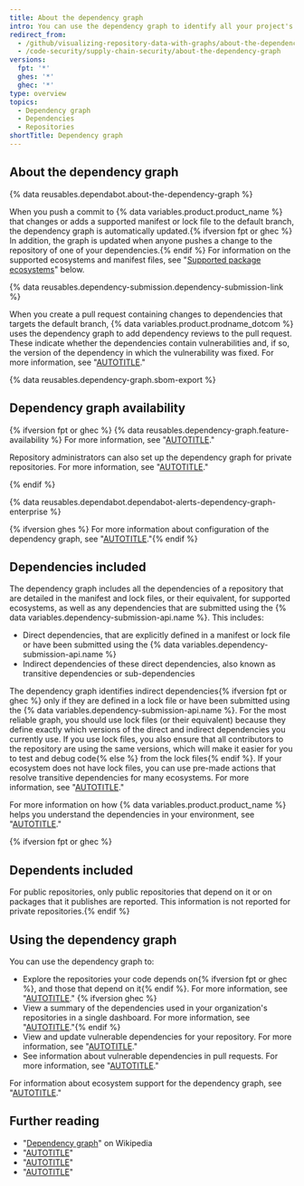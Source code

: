 ```yaml
---
title: About the dependency graph
intro: You can use the dependency graph to identify all your project's dependencies. The dependency graph supports a range of popular package ecosystems.
redirect_from:
  - /github/visualizing-repository-data-with-graphs/about-the-dependency-graph
  - /code-security/supply-chain-security/about-the-dependency-graph
versions:
  fpt: '*'
  ghes: '*'
  ghec: '*'
type: overview
topics:
  - Dependency graph
  - Dependencies
  - Repositories
shortTitle: Dependency graph
---
```

<!--Marketing-LINK: From /features/security and /features/security/software-supply-chain pages "How GitHub's dependency graph is generated".-->

## About the dependency graph

{% data reusables.dependabot.about-the-dependency-graph %}

When you push a commit to {% data variables.product.product_name %} that changes or adds a supported manifest or lock file to the default branch, the dependency graph is automatically updated.{% ifversion fpt or ghec %} In addition, the graph is updated when anyone pushes a change to the repository of one of your dependencies.{% endif %} For information on the supported ecosystems and manifest files, see "[Supported package ecosystems](#supported-package-ecosystems)" below.

{% data reusables.dependency-submission.dependency-submission-link %}

When you create a pull request containing changes to dependencies that targets the default branch, {% data variables.product.prodname_dotcom %} uses the dependency graph to add dependency reviews to the pull request. These indicate whether the dependencies contain vulnerabilities and, if so, the version of the dependency in which the vulnerability was fixed. For more information, see "[AUTOTITLE](/code-security/supply-chain-security/understanding-your-software-supply-chain/about-dependency-review)."

{% data reusables.dependency-graph.sbom-export %}

## Dependency graph availability

{% ifversion fpt or ghec %}
{% data reusables.dependency-graph.feature-availability %} For more information, see "[AUTOTITLE](/repositories/managing-your-repositorys-settings-and-features/enabling-features-for-your-repository/managing-security-and-analysis-settings-for-your-repository)."

Repository administrators can also set up the dependency graph for private repositories. For more information, see "[AUTOTITLE](/code-security/supply-chain-security/understanding-your-software-supply-chain/configuring-the-dependency-graph)."

{% endif %}

{% data reusables.dependabot.dependabot-alerts-dependency-graph-enterprise %}

{% ifversion ghes %}
For more information about configuration of the dependency graph, see "[AUTOTITLE](/code-security/supply-chain-security/understanding-your-software-supply-chain/configuring-the-dependency-graph)."{% endif %}

## Dependencies included

The dependency graph includes all the dependencies of a repository that are detailed in the manifest and lock files, or their equivalent, for supported ecosystems, as well as any dependencies that are submitted using the {% data variables.dependency-submission-api.name %}. This includes:

* Direct dependencies, that are explicitly defined in a manifest or lock file or have been submitted using the {% data variables.dependency-submission-api.name %}
* Indirect dependencies of these direct dependencies, also known as transitive dependencies or sub-dependencies

The dependency graph identifies indirect dependencies{% ifversion fpt or ghec %} only if they are defined in a lock file or have been submitted using the {% data variables.dependency-submission-api.name %}. For the most reliable graph, you should use lock files (or their equivalent) because they define exactly which versions of the direct and indirect dependencies you currently use. If you use lock files, you also ensure that all contributors to the repository are using the same versions, which will make it easier for you to test and debug code{% else %} from the lock files{% endif %}. If your ecosystem does not have lock files, you can use  pre-made actions that resolve transitive dependencies for many ecosystems. For more information, see "[AUTOTITLE](/code-security/supply-chain-security/understanding-your-software-supply-chain/using-the-dependency-submission-api#using-pre-made-actions)."

For more information on how {% data variables.product.product_name %} helps you understand the dependencies in your environment, see "[AUTOTITLE](/code-security/supply-chain-security/understanding-your-software-supply-chain/about-supply-chain-security)."

{% ifversion fpt or ghec %}

## Dependents included

For public repositories, only public repositories that depend on it or on packages that it publishes are reported. This information is not reported for private repositories.{% endif %}

## Using the dependency graph

You can use the dependency graph to:

* Explore the repositories your code depends on{% ifversion fpt or ghec %}, and those that depend on it{% endif %}. For more information, see "[AUTOTITLE](/code-security/supply-chain-security/understanding-your-software-supply-chain/exploring-the-dependencies-of-a-repository)." {% ifversion ghec %}
* View a summary of the dependencies used in your organization's repositories in a single dashboard. For more information, see "[AUTOTITLE](/organizations/collaborating-with-groups-in-organizations/viewing-insights-for-dependencies-in-your-organization#viewing-organization-dependency-insights)."{% endif %}
* View and update vulnerable dependencies for your repository. For more information, see "[AUTOTITLE](/code-security/dependabot/dependabot-alerts/about-dependabot-alerts)."
* See information about vulnerable dependencies in pull requests. For more information, see "[AUTOTITLE](/pull-requests/collaborating-with-pull-requests/reviewing-changes-in-pull-requests/reviewing-dependency-changes-in-a-pull-request)."

For information about ecosystem support for the dependency graph, see "[AUTOTITLE](/code-security/dependabot/ecosystems-supported-by-dependabot/dependency-graph-supported-ecosystems-and-repositories)."

## Further reading

* "[Dependency graph](https://en.wikipedia.org/wiki/Dependency_graph)" on Wikipedia
* "[AUTOTITLE](/code-security/supply-chain-security/understanding-your-software-supply-chain/exploring-the-dependencies-of-a-repository)"
* "[AUTOTITLE](/code-security/dependabot/dependabot-alerts/viewing-and-updating-dependabot-alerts)"
* "[AUTOTITLE](/code-security/dependabot/working-with-dependabot/troubleshooting-the-detection-of-vulnerable-dependencies)"
